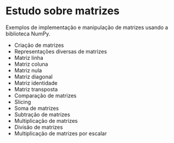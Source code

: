 # Estudo sobre matrizes

Exemplos de implementação e manipulação de matrizes usando a biblioteca NumPy.

* Criação de matrizes
* Representações diversas de matrizes
* Matriz linha
* Matriz coluna
* Matriz nula
* Matriz diagonal
* Matriz identidade
* Matriz transposta
* Comparação de matrizes
* Slicing
* Soma de matrizes
* Subtração de matrizes
* Multiplicação de matrizes
* Divisão de matrizes
* Multiplicação de matrizes por escalar
